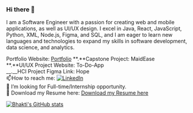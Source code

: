 ### Hi there 👋

I am a Software Engineer with a passion for creating web and mobile applications, as well as UI/UX design. I excel in Java, React, JavaScript, Python, XML, Node.js, Figma, and SQL, and I am eager to learn new languages and technologies to expand my skills in software development, data science, and analytics.


 Portfolio Website: [Portfolio](https://bhakti0209.wixsite.com/mysite)
**.**Capstone Project: MaidEase  
**.**UI/UX Project Website: To-Do-App  
__.__HCI Project Figma Link: Hope  
📫How to reach me: [![LinkedIn](https://img.shields.io/badge/LinkedIn-Connect-blue)](https://www.linkedin.com/in/bhakti-palkar/)    
🤔 I’m looking for Full-time/Internship opportunity.  
📓 Download my Resume here: [Download my Resume here](https://github.com/Bhaktipalkar/Bhaktipalkar/blob/main/Resume_Bhakti_Palkar.pdf)
  


[![Bhakti's GitHub stats](https://github-readme-stats.vercel.app/api?username=Bhaktipalkar)](https://github.com/Bhaktipalkar/github-readme-stats)
